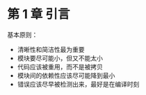 # 第 1 章 引言

基本原则：

-   清晰性和简洁性最为重要
-   模块要尽可能小，但又不能太小
-   代码应该被重用，而不是被拷贝
-   模块间的依赖性应该尽可能降到最小
-   错误应该尽早被检测出来，最好是在编译时刻
